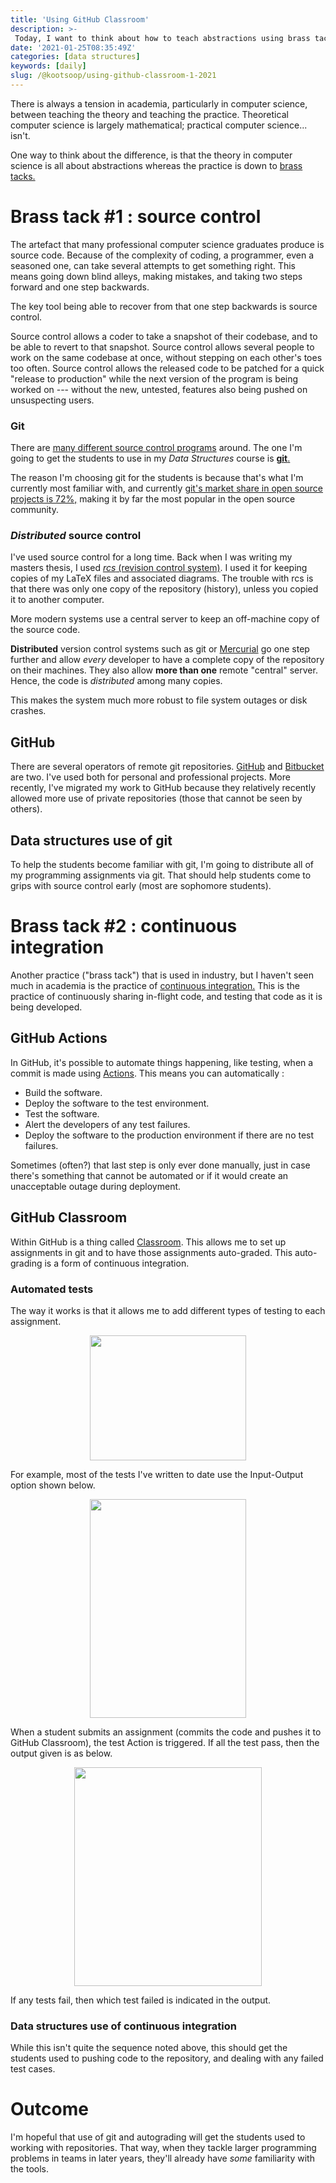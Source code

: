 ```yaml
---
title: 'Using GitHub Classroom'
description: >-
 Today, I want to think about how to teach abstractions using brass tacks.
date: '2021-01-25T08:35:49Z'
categories: [data structures]
keywords: [daily]
slug: /@kootsoop/using-github-classroom-1-2021
---
```

There is always a tension in academia, particularly in computer science, between teaching the theory and teaching the practice.  Theoretical computer science is largely mathematical; practical computer science... isn't.

One way to think about the difference, is that the theory in computer science is all about abstractions whereas the practice is down to [brass tacks.](https://www.merriam-webster.com/dictionary/brass%20tacks)

# Brass tack #1 : source control

The artefact that many professional computer science graduates produce is source code. Because of the complexity of coding, a programmer, even a seasoned one, can take several attempts to get something right.  This means going down blind alleys, making mistakes, and taking two steps forward and one step backwards.

The key tool being able to recover from that one step backwards is source control.

Source control allows a coder to take a snapshot of their codebase, and to be able to revert to that snapshot.  Source control allows several people to work on the same codebase at once, without stepping on each other's toes too often.  Source control allows the released code to be patched for a quick "release to production" while the next version of the program is being worked on --- without the new, untested, features also being pushed on unsuspecting users.

### Git

There are [many different source control programs](https://en.wikipedia.org/wiki/Comparison_of_version-control_software) around.  The one I'm going to get the students to use in my *Data Structures* course is [**git**.](https://git-scm.com/)

The reason I'm choosing git for the students is because that's what I'm currently most familiar with, and currently [git's market share in open source projects is 72%,](https://www.openhub.net/repositories/compare) making it by far the most popular in the open source community.

### *Distributed* source control

I've used source control for a long time.  Back when I was writing my masters thesis, I used [*rcs* (revision control system)](https://www.gnu.org/software/rcs/). I used it for keeping copies of my LaTeX files and associated diagrams.  The trouble with rcs is that there was only one copy of the repository (history), unless you copied it to another computer.

More modern systems use a central server to keep an off-machine copy of the source code.

**Distributed** version control systems such as git or [Mercurial](https://www.mercurial-scm.org/) go one step further and allow *every* developer to have a complete copy of the repository on their machines.  They also allow **more than one** remote "central" server.  Hence, the code is *distributed* among many copies.

This makes the system much more robust to file system outages or disk crashes.

## GitHub

There are several operators of remote git repositories. [GitHub](https://github.com/) and [Bitbucket](https://bitbucket.org/) are two. I've used both for personal and professional projects. More recently, I've migrated my work to GitHub because they relatively recently allowed more use of private repositories (those that cannot be seen by others).

## Data structures use of git

To help the students become familiar with git, I'm going to distribute all of my programming assignments via git.  That should help students come to grips with source control early (most are sophomore students).

# Brass tack #2 : continuous integration

Another practice ("brass tack") that is used in industry, but I haven't seen much in academia is the practice of [continuous integration.](https://www.cloudbees.com/continuous-delivery/continuous-integration)  This is the practice of continuously sharing in-flight code, and testing that code as it is being developed.

## GitHub Actions

In GitHub, it's possible to automate things happening, like testing, when a commit is made using [Actions](https://github.com/features/actions).  This means you can automatically :

 * Build the software.
 * Deploy the software to the test environment.
 * Test the software.
 * Alert the developers of any test failures.
 * Deploy the software to the production environment if there are no test failures.

Sometimes (often?) that last step is only ever done manually, just in case there's something that cannot be automated or if it would create an unacceptable outage during deployment.

## GitHub Classroom

Within GitHub is a thing called [Classroom](https://classroom.github.com/).  This allows me to set up assignments in git and to have those assignments auto-graded.  This auto-grading is a form of continuous integration.

### Automated tests

The way it works is that it allows me to add different types of testing to each assignment.

<p align="center">
<img src="https://kootsoop.github.io/images/test_types.png" width="250" height="200">
</p>

For example, most of the tests I've written to date use the Input-Output option shown below.

<p align="center">
<img src="https://kootsoop.github.io/images/io_test.png" width="250" height="350">
</p>

When a student submits an assignment (commits the code and pushes it to GitHub Classroom), the test Action is triggered.  If all the test pass, then the output given is as below.

<p align="center">
<img src="https://kootsoop.github.io/images/test-output.png" width="300" height="350">
</p>

If any tests fail, then which test failed is indicated in the output.

### Data structures use of continuous integration

While this isn't quite the sequence noted above, this should get the students used to pushing code to the repository, and dealing with any failed test cases.

# Outcome

I'm hopeful that use of git and autograding will get the students used to working with repositories. That way, when they tackle larger programming problems in teams in later years, they'll already have *some* familiarity with the tools.

